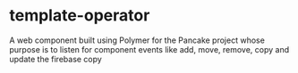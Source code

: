 # template-operator
A web component built using Polymer for the Pancake project whose purpose is to listen for component events like add, move, remove, copy and update the firebase copy
